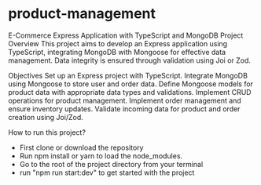 # product-management

E-Commerce Express Application with TypeScript and MongoDB
Project Overview
This project aims to develop an Express application using TypeScript, integrating MongoDB with Mongoose for effective data management. Data integrity is ensured through validation using Joi or Zod.

Objectives
Set up an Express project with TypeScript.
Integrate MongoDB using Mongoose to store user and order data.
Define Mongoose models for product data with appropriate data types and validations.
Implement CRUD operations for product management.
Implement order management and ensure inventory updates.
Validate incoming data for product and order creation using Joi/Zod.

How to run this project?

- First clone or download the repository
- Run npm install or yarn to load the node_modules.
- Go to the root of the project directory from your terminal
- run "npm run start:dev" to get started with the project
